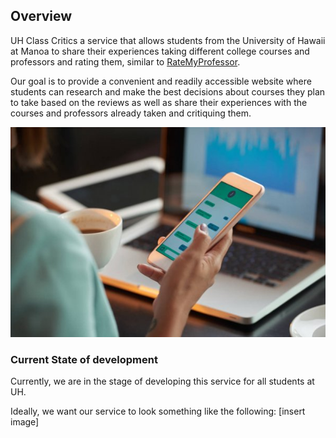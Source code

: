 ## Overview

UH Class Critics a service that allows students from the University of Hawaii at Manoa to share their experiences taking different college courses and professors and rating them, similar to [RateMyProfessor](https://www.ratemyprofessors.com/).

Our goal is to provide a convenient and readily accessible website where students can research and make the best decisions about courses they plan to take based on the reviews as well as share their experiences with the courses and professors already taken and critiquing them.

<img src="images/texting.jpg">

### Current State of development

Currently, we are in the stage of developing this service for all students at UH. 

Ideally, we want our service to look something like the following: [insert image]

